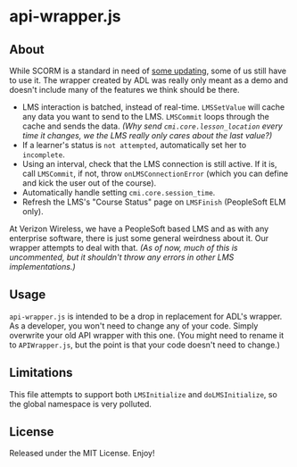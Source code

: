 # api-wrapper.js

## About

While SCORM is a standard in need of [some updating](http://scorm.com/tincan/), some of us still have to use it. The wrapper created by ADL was really only meant as a demo and doesn't include many of the features we think should be there.

  - LMS interaction is batched, instead of real-time. `LMSSetValue` will cache any data you want to send to the LMS. `LMSCommit` loops through the cache and sends the data. _(Why send `cmi.core.lesson_location` every time it changes, we the LMS really only cares about the last value?)_
  - If a learner's status is `not attempted`, automatically set her to `incomplete`.
  - Using an interval, check that the LMS connection is still active. If it is, call `LMSCommit`, if not, throw `onLMSConnectionError` (which you can define and kick the user out of the course).
  - Automatically handle setting `cmi.core.session_time`.
  - Refresh the LMS's "Course Status" page on `LMSFinish` (PeopleSoft ELM only).

At Verizon Wireless, we have a PeopleSoft based LMS and as with any enterprise software, there is just some general weirdness about it. Our wrapper attempts to deal with that. _(As of now, much of this is uncommented, but it shouldn't throw any errors in other LMS implementations.)_

## Usage

`api-wrapper.js` is intended to be a drop in replacement for ADL's wrapper. As a developer, you won't need to change any of your code. Simply overwrite your old API wrapper with this one. (You might need to rename it to `APIWrapper.js`, but the point is that your code doesn't need to change.)

## Limitations

This file attempts to support both `LMSInitialize` and `doLMSInitialize`, so the global namespace is very polluted.

## License

Released under the MIT License. Enjoy!